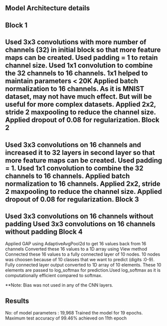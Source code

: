 Model Architecture details
--------------------------
Block 1
--------
Used 3x3 convolutions with more number of channels (32) in initial block so that more feature maps can be created. Used padding = 1 to retain channel size.
Used 1x1 convolution to combine the 32 channels to 16 channels. 1x1 helped to maintain parameters < 20K
Applied batch normalization to 16 channels. As it is MNIST dataset, may not have much effect. But will be useful for more complex datasets.
Applied 2x2, stride 2 maxpooling to reduce the channel size.
Applied dropout of 0.08 for regularization.
Block 2
-------
Used 3x3 convolutions on 16 channels and increased it to 32 layers in second layer so that more feature maps can be created. Used padding = 1.
Used 1x1 convolution to combine the 32 channels to 16 channels. 
Applied batch normalization to 16 channels.
Applied 2x2, stride 2 maxpooling to reduce the channel size.
Applied dropout of 0.08 for regularization.
Block 3
-------
Used 3x3 convolutions on 16 channels without padding
Used 3x3 convolutions on 16 channels without padding
Block 4
-------
Applied GAP using AdaptiveAvgPool2d to get 16 values back from 16 channels
Converted these 16 values to a 1D array using View method
Connected these 16 values to a fully connected layer of 10 nodes. 10 nodes was choosen because of 10 classes that we want to predict (digits :0-9).
Fully connected layer output converted to 1D array of 10 elements.
These 10 elements are passed to log_softmax for prediction.Used log_softmax as it is computationally efficient compared to softmax.

**Note: Bias was not used in any of the CNN layers.

Results
-------
No: of model parameters : 19,968
Trained the model for 19 epochs.
Maximum test accuracy of 99.46% achieved on 11th epoch
